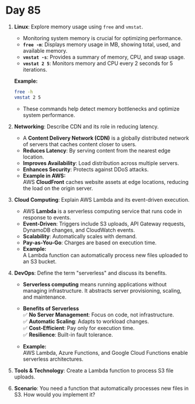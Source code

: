 # Day 85


1. **Linux**: Explore memory usage using `free` and `vmstat`.
   - Monitoring system memory is crucial for optimizing performance.  
    - **`free -m`**: Displays memory usage in MB, showing total, used, and available memory.  
    - **`vmstat -s`**: Provides a summary of memory, CPU, and swap usage.  
    - **`vmstat 2 5`**: Monitors memory and CPU every 2 seconds for 5 iterations.  

   **Example:**  
     ```sh
     free -h
     vmstat 2 5
     ```
    * These commands help detect memory bottlenecks and optimize system performance.


2. **Networking**: Describe CDN and its role in reducing latency.
   - A **Content Delivery Network (CDN)** is a globally distributed network of servers that caches content closer to users.  
    - **Reduces Latency**: By serving content from the nearest edge location.  
    - **Improves Availability**: Load distribution across multiple servers.  
    - **Enhances Security**: Protects against DDoS attacks.  

   * **Example in AWS:**  
AWS **CloudFront** caches website assets at edge locations, reducing the load on the origin server.


3. **Cloud Computing**: Explain AWS Lambda and its event-driven execution.
   - AWS **Lambda** is a serverless computing service that runs code in response to events.  
    - **Event-Driven**: Triggers include S3 uploads, API Gateway requests, DynamoDB changes, and CloudWatch events.  
    - **Scalability**: Automatically scales with demand.  
    - **Pay-as-You-Go**: Charges are based on execution time.  

   * **Example:**  
A Lambda function can automatically process new files uploaded to an S3 bucket.


4. **DevOps**: Define the term "serverless" and discuss its benefits.
   - **Serverless computing** means running applications without managing infrastructure. It abstracts server provisioning, scaling, and maintenance.  

   - **Benefits of Serverless**  
    ✅ **No Server Management**: Focus on code, not infrastructure.  
    ✅ **Automatic Scaling**: Adapts to workload changes.  
    ✅ **Cost-Efficient**: Pay only for execution time.  
    ✅ **Resilience**: Built-in fault tolerance.  

   * **Example:**  
AWS Lambda, Azure Functions, and Google Cloud Functions enable serverless architectures.


5. **Tools & Technology**: Create a Lambda function to process S3 file uploads.

6. **Scenario**: You need a function that automatically processes new files in S3. How would you implement it?


